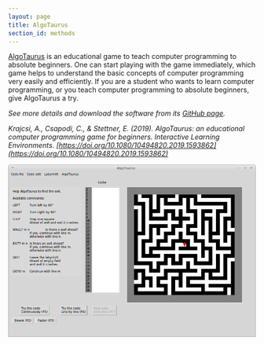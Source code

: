 ```yaml
---
layout: page
title: AlgoTaurus
section_id: methods
---
```


[AlgoTaurus](https://github.com/AlgoTaurus/algotaurus) is an educational game to teach computer programming to absolute beginners. One can start playing with the game immediately, which game helps to understand the basic concepts of computer programming very easily and efficiently. If you are a student who wants to learn computer programming, or you teach computer programming to absolute beginners, give AlgoTaurus a try.

<i class='fa fa-code'> See more details and download the software from its [GitHub page](https://github.com/AlgoTaurus/algotaurus).

<i class='fa fa-file-text'></i> Krajcsi, A., Csapodi, C., & Stettner, E. (2019). AlgoTaurus: an educational computer programming game for beginners. Interactive Learning Environments. [https://doi.org/10.1080/10494820.2019.1593862](https://doi.org/10.1080/10494820.2019.1593862)

![AlgoTaurus](https://github.com/AlgoTaurus/algotaurus/raw/master/screenshot.png)
